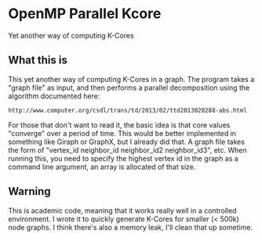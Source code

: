 # OpenMP Parallel Kcore

Yet another way of computing K-Cores

## What this is

This yet another way of computing K-Cores in a graph.
The program takes a "graph file" as input, and then performs a parallel decomposition using the algorithm documented here:

    http://www.computer.org/csdl/trans/td/2013/02/ttd2013020288-abs.html

For those that don't want to read it, the basic idea is that core values "converge" over a period of time.
This would be better implemented in something like Giraph or GraphX, but I already did that.
A graph file takes the form of "vertex_id neighbor_id neighbor_id2 neighbor_id3", etc.
When running this, you need to specify the highest vertex id in the graph as a command line argument, an array is allocated of that size.

## Warning

This is academic code, meaning that it works really well in a controlled environment.
I wrote it to quickly generate K-Cores for smaller (< 500k) node graphs.
I think there's also a memory leak, I'll clean that up sometime.
